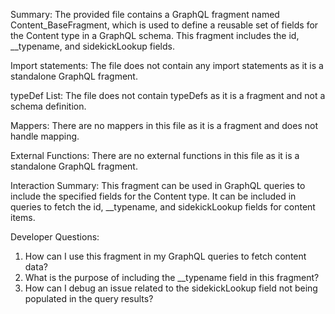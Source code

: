 Summary:
The provided file contains a GraphQL fragment named Content_BaseFragment, which is used to define a reusable set of fields for the Content type in a GraphQL schema. This fragment includes the id, __typename, and sidekickLookup fields.

Import statements:
The file does not contain any import statements as it is a standalone GraphQL fragment.

typeDef List:
The file does not contain typeDefs as it is a fragment and not a schema definition.

Mappers:
There are no mappers in this file as it is a fragment and does not handle mapping.

External Functions:
There are no external functions in this file as it is a standalone GraphQL fragment.

Interaction Summary:
This fragment can be used in GraphQL queries to include the specified fields for the Content type. It can be included in queries to fetch the id, __typename, and sidekickLookup fields for content items.

Developer Questions:
1. How can I use this fragment in my GraphQL queries to fetch content data?
2. What is the purpose of including the __typename field in this fragment?
3. How can I debug an issue related to the sidekickLookup field not being populated in the query results?